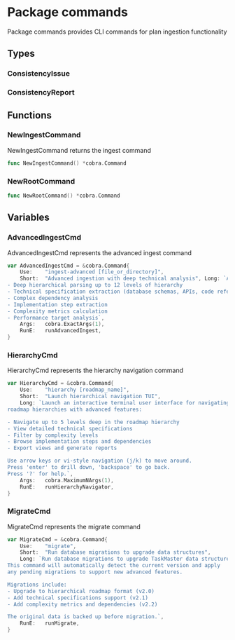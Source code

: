 # Package commands

Package commands provides CLI commands for plan ingestion functionality


## Types

### ConsistencyIssue

### ConsistencyReport

## Functions

### NewIngestCommand

NewIngestCommand returns the ingest command


```go
func NewIngestCommand() *cobra.Command
```

### NewRootCommand

```go
func NewRootCommand() *cobra.Command
```

## Variables

### AdvancedIngestCmd

AdvancedIngestCmd represents the advanced ingest command


```go
var AdvancedIngestCmd = &cobra.Command{
	Use:	"ingest-advanced [file_or_directory]",
	Short:	"Advanced ingestion with deep technical analysis", Long: `Advanced ingestion command that supports:
- Deep hierarchical parsing up to 12 levels of hierarchy
- Technical specification extraction (database schemas, APIs, code references)
- Complex dependency analysis
- Implementation step extraction
- Complexity metrics calculation
- Performance target analysis`,
	Args:	cobra.ExactArgs(1),
	RunE:	runAdvancedIngest,
}
```

### HierarchyCmd

HierarchyCmd represents the hierarchy navigation command


```go
var HierarchyCmd = &cobra.Command{
	Use:	"hierarchy [roadmap_name]",
	Short:	"Launch hierarchical navigation TUI",
	Long: `Launch an interactive terminal user interface for navigating
roadmap hierarchies with advanced features:

- Navigate up to 5 levels deep in the roadmap hierarchy
- View detailed technical specifications
- Filter by complexity levels
- Browse implementation steps and dependencies
- Export views and generate reports

Use arrow keys or vi-style navigation (j/k) to move around.
Press 'enter' to drill down, 'backspace' to go back.
Press '?' for help.`,
	Args:	cobra.MaximumNArgs(1),
	RunE:	runHierarchyNavigator,
}
```

### MigrateCmd

MigrateCmd represents the migrate command


```go
var MigrateCmd = &cobra.Command{
	Use:	"migrate",
	Short:	"Run database migrations to upgrade data structures",
	Long: `Run database migrations to upgrade TaskMaster data structures.
This command will automatically detect the current version and apply
any pending migrations to support new advanced features.

Migrations include:
- Upgrade to hierarchical roadmap format (v2.0)
- Add technical specifications support (v2.1)
- Add complexity metrics and dependencies (v2.2)

The original data is backed up before migration.`,
	RunE:	runMigrate,
}
```


